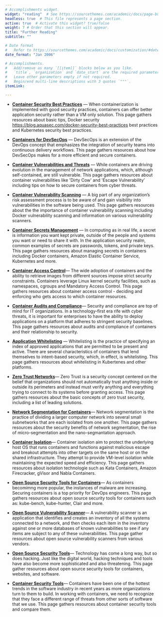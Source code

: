 ```yaml
---
# Accomplishments widget.
widget: "reading"  # See https://sourcethemes.com/academic/docs/page-builder/
headless: true  # This file represents a page section.
active: true  # Activate this widget? true/false
weight: 7 # Order that this section will appear.
title: "Further Reading"
subtitle: ""

# Date format
#   Refer to https://sourcethemes.com/academic/docs/customization/#date-format
date_format: "Jan 2006"

# Accomplishments.
#   Add/remove as many `[[item]]` blocks below as you like.
#   `title`, `organization` and `date_start` are the required parameters.
#   Leave other parameters empty if not required.
#   Begin/end multi-line descriptions with 3 quotes `"""`.
itemLink:

---
```


- **[Container Security Best Practices](/display/containers/Container+Security+Best+Practices)** — When containerization is implemented with good security practices, containers can offer better application security rather than a VM only solution. This page gathers resources about basic tips, Docker security https://blog.aquasec.com/docker-security-best-practices best practices and Kubernetes security best practices. 

- **[Containers for DevSecOps](/display/containers/Containers+for+DevSecOp)** — DevSecOps is an extension of the DevOps concept that emphasizes the integration of security teams into continuous delivery workflows. This page gathers resources about how DevSecOps makes for a more efficient and secure containers. 
- **[Container Vulnerabilities and Threats](/display/containers/Container+Vulnerabilities+and+Threats)** — While containers are driving evolution in the management of network applications, which, although self-contained, are still vulnerable. This page gathers resources about container vulnerabilities like 'Dirty Cow' and 'Escape Vulnerability' including tips on how to secure containers from cyber threats.


- **[Container Vulnerability Scanning](/display/containers/Container+Vulnerability+Scanning)** — A big part of any organization’s risk assessment process is to be aware of and gain visibility into vulnerabilities in the software being used. This page gathers resources about the the importance of container vulnerability scanning including Docker vulnerability scanning and information on various vulnerability scanners.

- **[Container Secrets Management](/display/containers/Container+Secrets+Management)** — In computing as in real life, a secret is information you want kept private, outside of the people and systems you want or need to share it with. In the application security realm, common examples of secrets are passwords, tokens, and private keys. This page gathers resources about managing secrets in containers including Docker containers, Amazon Elastic Container Service, Kubernetes and more.
- **[Container Access Control](/display/containers/Container+Access+Control)**— The wide adoption of containers and the ability to retrieve images from different sources impose strict security constraints. Containers leverage Linux kernel security facilities, such as namespaces, cgroups and Mandatory Access Control. This page gathers resources about container access control - deciding and enforcing who gets access to which container resources.

- **[Container Audits and Compliance](/display/containers/Container+Audits+and+Compliance)**— Security and compliance are top of mind for IT organizations. In a technology-first era rife with cyber threats, it is important for enterprises to have the ability to deploy applications on a platform that adheres to stringent security baselines. This page gathers resources about audits and compliance of containers and their relationship to security. 

- **[Application Whitelisting](/display/containers/Application+Whitelisting)** — Whitelisting is the practice of specifying an index of approved applications that are permitted to be present and active. There are several characteristics of containers that lend themselves to intent-based security, which, in effect, is whitelisting. This page gathers resources about whitelisting in Kubertenes and other platforms.
- **[Zero Trust Networks](/display/containers/Zero+Trust+Networks)**— Zero Trust is a security concept centered on the belief that organizations should not automatically trust anything inside or outside its perimeters and instead must verify anything and everything trying to connect to its systems before granting access. This page gathers resources about the basic concepts of zero trust security, including a list of leading solutions.
- **[Network Segmentation for Containers](/display/containers/Network+Segmentation+for+Containers)**— Network segmentation is the practice of dividing a larger computer network into several small subnetworks that are each isolated from one another. This page gathers resources about the security benefits of network segmentation, the rise of micro-segmentation and the nano-segmantation approach.


- **[Container Isolation](/display/containers/Container+Isolation)**— Container isolation aim to protect the underlying host OS that runs containers and functions against malicious escape and breakout attempts into other targets on the same host or on the shared infrastructure. They attempt to provide VM-level isolation while maintaining the expected speed and efficiency. This page gathers resources about isolation technologie such as Kata Containers, Amazon Firecracker, gVisor and Nabla Containers.
- **[Open Source Security Tools for Containers](/display/containers/Open+Source+Security+Tools+for+Containers)**— As containers becomimng more popular, the instances of malware are increasing. Securing containers is a top priority for DevOps engineers. This page gathers resources about open source security tools for containers such as: kube-bench, kube-hunter, Clair and more.

- **[Open Source Vulnerability Scanner](/display/containers/Open+Source+Vulnerability+Scanner)**— A vulnerability scanner is an application that identifies and creates an inventory of all the systems connected to a network, and then checks each item in the inventory against one or more databases of known vulnerabilities to see if any items are subject to any of these vulnerabilities. This page gather resources about open source vulnerability scanners from various vendors.
- **[Open Source Security Tools](/display/containers/Open+Source+Security+Tools)**— Technology has come a long way, but so does hacking. Just like the digital world, hacking techniques and tools have also become more sophisticated and also threatening. This page gather resources about open source security tools for containers, websites, and software.
- **[Container Security Tools](/display/containers/Container+Security+Tools)**— Containers have been one of the hottest trends in the software industry in recent years as more organizations turn to them to build.  In working with containers, we need to recognize that they face a different range of threats from other sorts of software that we use. This page gathers resources about container security tools and compare them.















